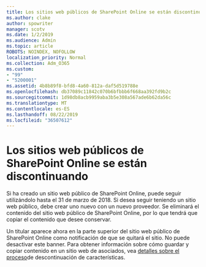 ```yaml
---
title: Los sitios web públicos de SharePoint Online se están discontinuando
ms.author: clake
author: spowriter
manager: scotv
ms.date: 1/2/2019
ms.audience: Admin
ms.topic: article
ROBOTS: NOINDEX, NOFOLLOW
localization_priority: Normal
ms.collection: Adm_O365
ms.custom:
- "99"
- "5200001"
ms.assetid: 4b8b89f8-bfd8-4a60-812a-daf5d519788e
ms.openlocfilehash: db37089c11842c070b6bfbbb6f668aa392fd9b2c
ms.sourcegitcommit: 1d98db8acb9959aba3b5e308a567ade6b62da56c
ms.translationtype: MT
ms.contentlocale: es-ES
ms.lasthandoff: 08/22/2019
ms.locfileid: "36507612"
---
```

# <a name="sharepoint-online-public-websites-are-being-discontinued"></a>Los sitios web públicos de SharePoint Online se están discontinuando

Si ha creado un sitio web público de SharePoint Online, puede seguir utilizándolo hasta el 31 de marzo de 2018. Si desea seguir teniendo un sitio web público, debe crear uno nuevo con un nuevo proveedor. Se eliminará el contenido del sitio web público de SharePoint Online, por lo que tendrá que copiar el contenido que desee conservar.
  
Un titular aparece ahora en la parte superior del sitio web público de SharePoint Online como notificación de que se quitará el sitio. No puede desactivar este banner. Para obtener información sobre cómo guardar y copiar contenido en un sitio web de asociados, vea [detalles sobre el proceso](https://go.microsoft.com/fwlink/?linkid=866980)de descontinuación de características.
  
